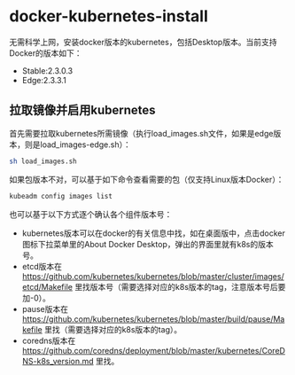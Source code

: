 # docker-kubernetes-install
无需科学上网，安装docker版本的kubernetes，包括Desktop版本。当前支持Docker的版本如下：
* Stable:2.3.0.3
* Edge:2.3.3.1

## 拉取镜像并启用kubernetes

首先需要拉取kubernetes所需镜像（执行load_images.sh文件，如果是edge版本，则是load_images-edge.sh）：
```bash
sh load_images.sh
```
如果包版本不对，可以基于如下命令查看需要的包（仅支持Linux版本Docker）：
```bash
kubeadm config images list
```
也可以基于以下方式逐个确认各个组件版本号：
* kubernetes版本可以在docker的有关信息中找，如在桌面版中，点击docker图标下拉菜单里的About Docker Desktop，弹出的界面里就有k8s的版本号。
* etcd版本在 https://github.com/kubernetes/kubernetes/blob/master/cluster/images/etcd/Makefile 里找版本号（需要选择对应的k8s版本的tag，注意版本号后要加-0）。
* pause版本在 https://github.com/kubernetes/kubernetes/blob/master/build/pause/Makefile 里找（需要选择对应的k8s版本的tag）。
* coredns版本在 https://github.com/coredns/deployment/blob/master/kubernetes/CoreDNS-k8s_version.md 里找。
